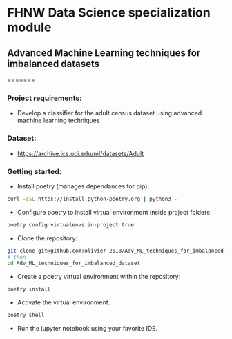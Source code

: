 # FHNW Data Science specialization module
## Advanced Machine Learning techniques for imbalanced datasets
=======

### Project requirements:
- Develop a classifier for the adult census dataset using advanced machine learning techniques

### Dataset:
- https://archive.ics.uci.edu/ml/datasets/Adult

### Getting started:
- Install poetry (manages dependances for pip):
```sh
curl -sSL https://install.python-poetry.org | python3 -
```
- Configure poetry to install virtual environment inside project folders:
```sh
poetry config virtualenvs.in-project true
```
- Clone the repository:
```sh
git clone git@github.com:olivier-2018/Adv_ML_techniques_for_imbalanced_dataset.git
# then
cd Adv_ML_techniques_for_imbalanced_dataset
```
- Create a poetry virtual environment within the repository:
```sh
poetry install
```
- Activate the virtual environment:
```sh
poetry shell
```
- Run the jupyter notebook using your favorite IDE.


